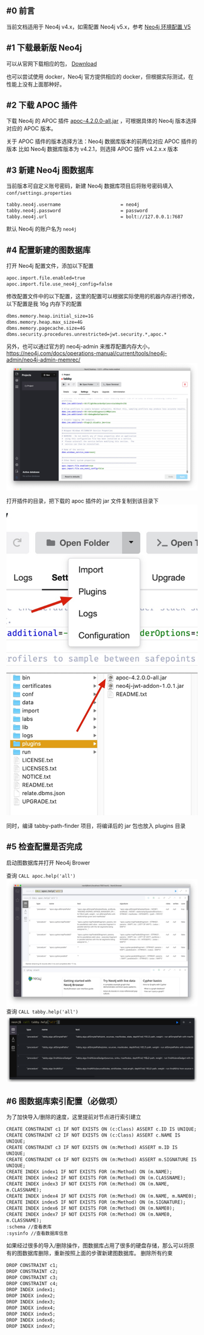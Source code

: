 ## #0 前言

当前文档适用于 Neo4j v4.x，如需配置 Neo4j v5.x，参考 [Neo4j 环境配置 V5](https://github.com/wh1t3p1g/tabby/blob/master/doc/Neo4j%20%E7%8E%AF%E5%A2%83%E9%85%8D%E7%BD%AE%20%20V5.md)

## #1 下载最新版 Neo4j

可以从官网下载相应的包， [Download](https://neo4j.com/download/)

也可以尝试使用 docker，Neo4j 官方提供相应的 docker，但根据实际测试，在性能上没有上面那种好。

## #2 下载 APOC 插件

下载 Neo4j 的 APOC 插件 [apoc-4.2.0.0-all.jar](https://github.com/neo4j-contrib/neo4j-apoc-procedures/releases/download/4.2.0.0/apoc-4.2.0.0-all.jar) ，可根据具体的 Neo4j 版本选择对应的 APOC 版本。

关于 APOC 插件的版本选择方法：Neo4j 数据库版本的前两位对应 APOC 插件的版本
比如 Neo4j 数据库版本为 v4.2.1，则选择 APOC 插件 v4.2.x.x 版本

## #3 新建 Neo4j 图数据库

当前版本可自定义账号密码，新建 Neo4j 数据库项目后将账号密码填入 `conf/settings.properties`
```
tabby.neo4j.username                      = neo4j  
tabby.neo4j.password                      = password  
tabby.neo4j.url                           = bolt://127.0.0.1:7687
```
默认 Neo4j 的账户名为 `neo4j`

## #4 配置新建的图数据库

打开 Neo4j 配置文件，添加以下配置
```
apoc.import.file.enabled=true
apoc.import.file.use_neo4j_config=false
```
修改配置文件中的以下配置，这里的配置可以根据实际使用的机器内存进行修改，以下配置是我 16g 内存下的配置
```
dbms.memory.heap.initial_size=1G
dbms.memory.heap.max_size=4G
dbms.memory.pagecache.size=4G
dbms.security.procedures.unrestricted=jwt.security.*,apoc.*
```
另外，也可以通过官方的 neo4j-admin 来推荐配置内存大小，https://neo4j.com/docs/operations-manual/current/tools/neo4j-admin/neo4j-admin-memrec/
![](assets/Neo4j%20环境配置/image-20230110233453437.jpeg)

打开插件的目录，把下载的 apoc 插件的 jar 文件复制到该目录下
![](assets/Neo4j%20环境配置/image-20230110233530857.jpeg)

![](assets/Neo4j%20环境配置/image-20230110233552632.jpeg)

同时，编译 tabby-path-finder 项目，将编译后的 jar 包也放入 plugins 目录

## #5 检查配置是否完成
启动图数据库并打开 Neo4j Brower

查询 `CALL apoc.help('all')`
![](assets/Neo4j%20环境配置/image-20230110233659101.jpeg)
查询 `CALL tabby.help('all')`
![](assets/Neo4j%20环境配置/image-20230110233750744.png)

## #6 图数据库索引配置（必做项）

为了加快导入/删除的速度，这里提前对节点进行索引建立
```
CREATE CONSTRAINT c1 IF NOT EXISTS ON (c:Class) ASSERT c.ID IS UNIQUE;
CREATE CONSTRAINT c2 IF NOT EXISTS ON (c:Class) ASSERT c.NAME IS UNIQUE;
CREATE CONSTRAINT c3 IF NOT EXISTS ON (m:Method) ASSERT m.ID IS UNIQUE;
CREATE CONSTRAINT c4 IF NOT EXISTS ON (m:Method) ASSERT m.SIGNATURE IS UNIQUE;
CREATE INDEX index1 IF NOT EXISTS FOR (m:Method) ON (m.NAME);
CREATE INDEX index2 IF NOT EXISTS FOR (m:Method) ON (m.CLASSNAME);
CREATE INDEX index3 IF NOT EXISTS FOR (m:Method) ON (m.NAME, m.CLASSNAME);
CREATE INDEX index4 IF NOT EXISTS FOR (m:Method) ON (m.NAME, m.NAME0);
CREATE INDEX index5 IF NOT EXISTS FOR (m:Method) ON (m.SIGNATURE);
CREATE INDEX index6 IF NOT EXISTS FOR (m:Method) ON (m.NAME0);
CREATE INDEX index7 IF NOT EXISTS FOR (m:Method) ON (m.NAME0, m.CLASSNAME);
:schema //查看表库
:sysinfo //查看数据库信息
```
如果经过很多的导入/删除操作，图数据库占用了很多的硬盘存储，那么可以将原有的图数据库删除，重新按照上面的步骤新建图数据库。
删除所有约束
```
DROP CONSTRAINT c1;
DROP CONSTRAINT c2;
DROP CONSTRAINT c3;
DROP CONSTRAINT c4;
DROP INDEX index1;
DROP INDEX index2;
DROP INDEX index3;
DROP INDEX index4;
DROP INDEX index5;
DROP INDEX index6;
DROP INDEX index7;
```
